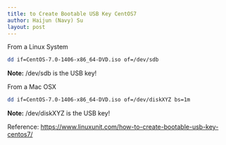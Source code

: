 ```yaml
---
title: to Create Bootable USB Key CentOS7
author: Haijun (Navy) Su
layout: post
---
```

From a Linux System
~~~bash
dd if=CentOS-7.0-1406-x86_64-DVD.iso of=/dev/sdb
~~~
**Note:** /dev/sdb is the USB key!

From a Mac OSX
~~~bash
dd if=CentOS-7.0-1406-x86_64-DVD.iso of=/dev/diskXYZ bs=1m
~~~
**Note:** /dev/diskXYZ is the USB key!

Reference: <https://www.linuxunit.com/how-to-create-bootable-usb-key-centos7/>
